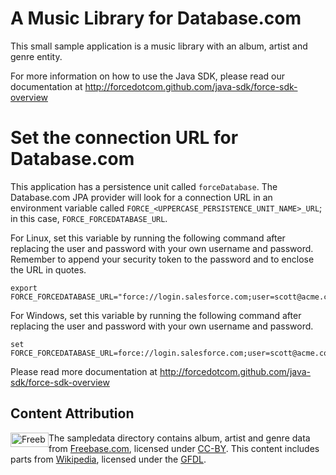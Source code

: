 # A Music Library for Database.com

This small sample application is a music library with an album, artist and genre entity.

For more information on how to use the Java SDK, please read our documentation at http://forcedotcom.github.com/java-sdk/force-sdk-overview

# Set the connection URL for Database.com

This application has a persistence unit called `forceDatabase`. The Database.com JPA provider will look for a connection URL in an environment variable called `FORCE_<UPPERCASE_PERSISTENCE_UNIT_NAME>_URL`; in this case, `FORCE_FORCEDATABASE_URL`.

For Linux, set this variable by running the following command after replacing the user and password with your own username and password. Remember to append your security token to the password and to enclose the URL in quotes.

    export FORCE_FORCEDATABASE_URL="force://login.salesforce.com;user=scott@acme.com;password=tigerVXoAIbgYSMOhSEVtcGxgt4mRP"

For Windows, set this variable by running the following command after replacing the user and password with your own username and password.

    set FORCE_FORCEDATABASE_URL=force://login.salesforce.com;user=scott@acme.com;password=tigerVXoAIbgYSMOhSEVtcGxgt4mRP


Please read more documentation at http://forcedotcom.github.com/java-sdk/force-sdk-overview


## Content Attribution

<img alt="Freebase CC-BY" height="23px" style="float: left; border: 0;" width="61px" src="http://www.freebase.com/policies/freebase-cc-by-61x23.png"/>

The sampledata directory contains album, artist and genre data from [Freebase.com](http://www.freebase.com), licensed under [CC-BY](http://creativecommons.org/licenses/by/2.5/). This content includes parts from [Wikipedia](http://en.wikipedia.org/), licensed under the [GFDL](http://www.gnu.org/copyleft/fdl.html).

